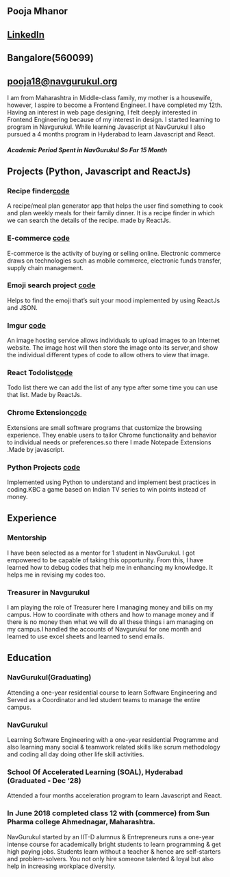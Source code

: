 ## Pooja Mhanor                                                                              
## [LinkedIn](https://www.linkedin.com/in/pooja-mahanor-9a0021182/)
## Bangalore(560099)
## pooja18@navgurukul.org
I am from Maharashtra in  Middle-class family, my mother is a housewife, however, I aspire to become a Frontend Engineer. I have completed my 12th. Having an interest in web page designing, I felt deeply interested in Frontend Engineering because of my interest in design. I started learning to program in Navgurukul. While learning Javascript at NavGurukul I also pursued a 4 months program in Hyderabad to learn Javascript and React.
##### Academic Period Spent in **NavGurukul** So Far   **15 Month**

## Projects (Python, Javascript and ReactJs)
### Recipe finder[code](https://github.com/mahanor123/Recat-recipe-finder)
A recipe/meal plan generator app that helps the user find something to cook and plan weekly meals for their family dinner. It is a recipe finder in which we can search the details of the recipe. made by ReactJs.
### E-commerce​ [code](https://github.com/mahanor123/E_commerce)
E-commerce is the activity of buying or selling online. Electronic commerce draws on technologies such as mobile commerce, electronic funds transfer, supply chain management.
### Emoji search project [code](https://github.com/mahanor123/emoji-search-react-filter)
Helps to find the emoji that’s suit your mood implemented by using ReactJs and JSON. 
### Imgur [code](https://github.com/mahanor123/imgur)
An image hosting service allows individuals to upload images to an Internet website. The image host will then store the image onto its server,and show the individual different types of code to allow others to view that image.
### React Todolist​[​code](https://github.com/mahanor123/React_todolist)
Todo list there we can add the list of any type after some time you can use that list. Made by ReactJs.
### Chrome Extension​[​code](https://github.com/exponentsoftware/Milestone5--ChromeExtension)
Extensions are small software programs that customize the browsing experience. They enable users to tailor Chrome functionality and behavior to individual needs or preferences.so there I made Notepade ​ Extensions​ .Made by javascript.
### Python Projects [​code](https://github.com/mahanor123/python_small_project)
Implemented using Python to understand and implement best practices in coding.KBC a game based on Indian TV series to win points instead of money.


## Experience
### Mentorship
I have been selected as a mentor for 1 student in NavGurukul. I got empowered to be capable of taking this opportunity. From this, I have learned how to debug codes that help me in enhancing my knowledge. It helps me in revising my codes too.
### Treasurer in Navgurukul
I am playing the role of Treasurer here I managing money and bills on my campus. How to coordinate with others and how to manage money and if there is no money then what we will do all these things i am managing on my campus.I handled the accounts of Navgurukul for one month and learned to use excel sheets and learned to send emails.

## Education
### NavGurukul(Graduating)
Attending a one-year residential course to learn Software Engineering and Served as a Coordinator and led student teams to
manage the entire campus.

### NavGurukul
Learning Software Engineering with a one-year residential Programme and also learning many social & teamwork related skills like scrum methodology and coding all day doing other life skill activities.

### School Of Accelerated Learning (SOAL), Hyderabad (Graduated - Dec ‘28)
Attended a four months acceleration program to learn Javascript and React.

### In June 2018 completed class 12 with (commerce) from Sun Pharma college Ahmednagar, Maharashtra.

NavGurukul started by an IIT-D alumnus & Entrepreneurs runs a one-year intense course for academically bright students to learn programming & get high paying jobs. Students learn without a teacher & hence are self-starters and problem-solvers. You not only hire someone talented & loyal but also help in increasing workplace diversity.

